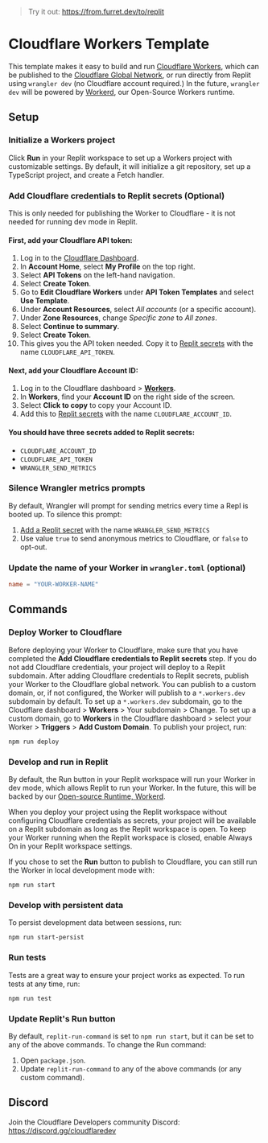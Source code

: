 > Try it out: https://from.furret.dev/to/replit

# Cloudflare Workers Template

This template makes it easy to build and run [Cloudflare Workers](https://developers.cloudflare.com/workers/), which can be published to the [Cloudflare Global Network](https://www.cloudflare.com/network/), or run directly from Replit using `wrangler dev` (no Cloudflare account required.) In the future, `wrangler dev` will be powered by [Workerd](https://github.com/cloudflare/workerd), our Open-Source Workers runtime.

## Setup

### Initialize a Workers project

Click **Run** in your Replit workspace to set up a Workers project with customizable settings. By default, it will initialize a git repository, set up a TypeScript project, and create a Fetch handler.

### Add Cloudflare credentials to Replit secrets (Optional)
This is only needed for publishing the Worker to Cloudflare - it is not needed for running dev mode in Replit.

#### First, add your Cloudflare API token:

1. Log in to the [Cloudflare Dashboard](https://dash.cloudflare.com/).
2. In **Account Home**, select **My Profile** on the top right.
3. Select **API Tokens** on the left-hand navigation.
4. Select **Create Token**.
5. Go to **Edit Cloudflare Workers** under **API Token Templates** and select **Use Template**.
6. Under **Account Resources**, select *All accounts* (or a specific account).
7. Under **Zone Resources**, change *Specific zone* to *All zones*.
8. Select **Continue to summary**.
9. Select  **Create Token**.
10. This gives you the API token needed. Copy it to [Replit secrets](https://docs.replit.com/programming-ide/storing-sensitive-information-environment-variables) with the name `CLOUDFLARE_API_TOKEN`.

#### Next, add your Cloudflare Account ID:

1. Log in to the Cloudflare dashboard > [**Workers**](https://dash.cloudflare.com/?to=/:account/workers/overview).
2. In **Workers**, find your **Account ID** on the right side of the screen.
3. Select **Click to copy** to copy your Account ID.
4. Add this to [Replit secrets](https://docs.replit.com/programming-ide/storing-sensitive-information-environment-variables) with the name `CLOUDFLARE_ACCOUNT_ID`.

#### You should have three secrets added to Replit secrets:

- `CLOUDFLARE_ACCOUNT_ID`
- `CLOUDFLARE_API_TOKEN`
- `WRANGLER_SEND_METRICS`

### Silence Wrangler metrics prompts
By default, Wrangler will prompt for sending metrics every time a Repl is booted up. To silence this prompt:

1. [Add a Replit secret](https://docs.replit.com/programming-ide/storing-sensitive-information-environment-variables) with the name `WRANGLER_SEND_METRICS`
2. Use value `true` to send anonymous metrics to Cloudflare, or `false` to opt-out.

### Update the name of your Worker in `wrangler.toml` (optional)

```toml
name = "YOUR-WORKER-NAME"
```

## Commands

### Deploy Worker to Cloudflare
Before deploying your Worker to Cloudflare, make sure that you have completed the **Add Cloudflare credentials to Replit secrets** step. If you do not add Cloudflare credentials, your project will deploy to a Replit subdomain. After adding Cloudflare credentials to Replit secrets, publish your Worker to the Cloudflare global network. You can publish to a custom domain, or, if not configured, the Worker will publish to a `*.workers.dev` subdomain by default. To set up a `*.workers.dev` subdomain, go to the Cloudflare dashboard > **Workers** > Your subdomain > Change. To set up a custom domain, go to **Workers** in the Cloudflare dashboard > select your Worker > **Triggers** > **Add Custom Domain**. To publish your project, run:

```shell
npm run deploy
```

### Develop and run in Replit

By default, the Run button in your Replit workspace will run your Worker in dev mode, which allows Replit to run your Worker. In the future, this will be backed by our  [Open-source Runtime, Workerd](https://github.com/cloudflare/workerd).

When you deploy your project using the Replit workspace without configuring Cloudflare credentials as secrets, your project will be available on a Replit subdomain as long as the Replit workspace is open. To keep your Worker running when the Replit workspace is closed, enable Always On in your Replit workspace settings.

If you chose to set the **Run** button to publish to Cloudflare, you can still run the Worker in local development mode with:

```shell
npm run start
```

### Develop with persistent data

To persist development data between sessions, run:

```shell
npm run start-persist
```

### Run tests

Tests are a great way to ensure your project works as expected. To run tests at any time, run:

```shell
npm run test
```

### Update Replit's Run button

By default, `replit-run-command` is set to `npm run start`, but it can be set to any of the above commands. To change the  Run command:

1. Open `package.json`.
2. Update `replit-run-command` to any of the above commands (or any custom command).

## Discord

Join the Cloudflare Developers community Discord:
https://discord.gg/cloudflaredev

